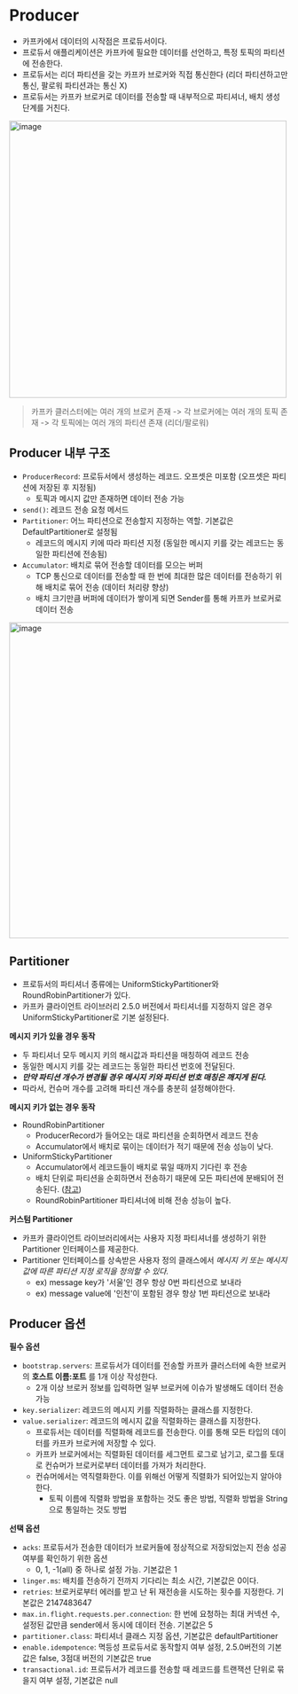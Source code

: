 # Producer
* 카프카에서 데이터의 시작점은 프로듀서이다.
* 프로듀서 애플리케이션은 카프카에 필요한 데이터를 선언하고, 특정 토픽의 파티션에 전송한다.
* 프로듀서는 리더 파티션을 갖는 카프카 브로커와 직접 통신한다 (리더 파티션하고만 통신, 팔로워 파티션과는 통신 X)
* 프로듀서는 카프카 브로커로 데이터를 전송할 때 내부적으로 파티셔너, 배치 생성 단계를 거친다.

<img width="500" alt="image" src="https://github.com/twoosky/TIL/assets/50009240/c820ae83-4f55-4356-8786-d70fa6ed3b31">


> 카프카 클러스터에는 여러 개의 브로커 존재 -> 각 브로커에는 여러 개의 토픽 존재 -> 각 토픽에는 여러 개의 파티션 존재 (리더/팔로워)

## Producer 내부 구조
* `ProducerRecord`: 프로듀서에서 생성하는 레코드. 오프셋은 미포함 (오프셋은 파티션에 저장된 후 지정됨)
  * 토픽과 메시지 값만 존재하면 데이터 전송 가능
* `send()`: 레코드 전송 요청 메서드
* `Partitioner`: 어느 파티션으로 전송할지 지정하는 역할. 기본값은 DefaultPartitioner로 설정됨
  * 레코드의 메시지 키에 따라 파티션 지정 (동일한 메시지 키를 갖는 레코드는 동일한 파티션에 전송됨)
* `Accumulator`: 배치로 묶어 전송할 데이터를 모으는 버퍼
  * TCP 통신으로 데이터를 전송할 때 한 번에 최대한 많은 데이터를 전송하기 위해 배치로 묶어 전송 (데이터 처리량 향상)
  * 배치 크기만큼 버퍼에 데이터가 쌓이게 되면 Sender를 통해 카프카 브로커로 데이터 전송

<img width="570" alt="image" src="https://github.com/twoosky/TIL/assets/50009240/959d16e5-a768-4c87-970b-3853f6472047">

## Partitioner
* 프로듀서의 파티셔너 종류에는 UniformStickyPartitioner와 RoundRobinPartitioner가 있다.
* 카프카 클라이언트 라이브러리 2.5.0 버전에서 파티셔너를 지정하지 않은 경우 UniformStickyPartitioner로 기본 설정된다.

**메시지 키가 있을 경우 동작**
* 두 파티셔너 모두 메시지 키의 해시값과 파티션을 매칭하여 레코드 전송
* 동일한 메시지 키를 갖는 레코드는 동일한 파티션 번호에 전달된다.
* ***만약 파티션 개수가 변경될 경우 메시지 키와 파티션 번호 매칭은 깨지게 된다.***
* 따라서, 컨슈머 개수를 고려해 파티션 개수를 충분히 설정해야한다.

**메시지 키가 없는 경우 동작**
* RoundRobinPartitioner
  * ProducerRecord가 들어오는 대로 파티션을 순회하면서 레코드 전송
  * Accumulator에서 배치로 묶이는 데이터가 적기 때문에 전송 성능이 낮다.
* UniformStickyPartitioner
  * Accumulator에서 레코드들이 배치로 묶일 때까지 기다린 후 전송
  * 배치 단위로 파티션을 순회하면서 전송하기 때문에 모든 파티션에 분배되어 전송된다. ([참고](https://blog.voidmainvoid.net/360))
  * RoundRobinPartitioner 파티셔너에 비해 전송 성능이 높다.

**커스텀 Partitioner**
* 카프카 클라이언트 라이브러리에서는 사용자 지정 파티셔너를 생성하기 위한 Partitioner 인터페이스를 제공한다.
* Partitioner 인터페이스를 상속받은 사용자 정의 클래스에서 *메시지 키 또는 메시지 값에 따른 파티션 지정 로직을 정의할 수 있다.*
  * ex) message key가 '서울'인 경우 항상 0번 파티션으로 보내라
  * ex) message value에 '인천'이 포함된 경우 항상 1번 파티션으로 보내라

## Producer 옵션
**필수 옵션**
* `bootstrap.servers`: 프로듀서가 데이터를 전송할 카프카 클러스터에 속한 브로커의 **호스트 이름:포트** 를 1개 이상 작성한다.
  * 2개 이상 브로커 정보를 입력하면 일부 브로커에 이슈가 발생해도 데이터 전송 가능
* `key.serializer`: 레코드의 메시지 키를 직렬화하는 클래스를 지정한다.
* `value.serializer`: 레코드의 메시지 값을 직렬화하는 클래스를 지정한다.
  * 프로듀서는 데이터를 직렬화해 레코드를 전송한다. 이를 통해 모든 타입의 데이터를 카프카 브로커에 저장할 수 있다.
  * 카프카 브로커에서는 직렬화된 데이터를 세그먼트 로그로 남기고, 로그를 토대로 컨슈머가 브로커로부터 데이터를 가져가 처리한다.
  * 컨슈머에서는 역직렬화한다. 이를 위해선 어떻게 직렬화가 되어있는지 알아야 한다.
    * 토픽 이름에 직렬화 방법을 포함하는 것도 좋은 방법, 직렬화 방법을 String으로 통일하는 것도 방법

**선택 옵션**
* `acks`: 프로듀서가 전송한 데이터가 브로커들에 정상적으로 저장되었는지 전송 성공 여부를 확인하기 위한 옵션
  * 0, 1, -1(all) 중 하나로 설정 가능. 기본값은 1
* `linger.ms`: 배치를 전송하기 전까지 기다리는 최소 시간, 기본값은 0이다.
* `retries`: 브로커로부터 에러를 받고 난 뒤 재전송을 시도하는 횟수를 지정한다. 기본값은 2147483647
* `max.in.flight.requests.per.connection`: 한 번에 요청하는 최대 커넥션 수, 설정된 값만큼 sender에서 동시에 데이터 전송. 기본값은 5
* `partitioner.class`: 파티셔너 클래스 지정 옵션, 기본값은 defaultPartitioner
* `enable.idempotence`: 멱등성 프로듀서로 동작할지 여부 설정, 2.5.0버전의 기본값은 false, 3점대 버전의 기본값은 true
* `transactional.id`: 프로듀서가 레코드를 전송할 때 레코드를 트랜잭션 단위로 묶을지 여부 설정, 기본값은 null

